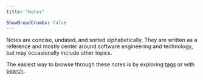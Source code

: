 ```yaml
---
title: "Notes"

ShowBreadCrumbs: false
---
```


Notes are concise, undated, and sorted alphabetically. They are written as a reference and mostly center around software engineering and technology, but may occasionally include other topics.

The easiest way to browse through these notes is by exploring [tags](/tags) or with [search](/search).
